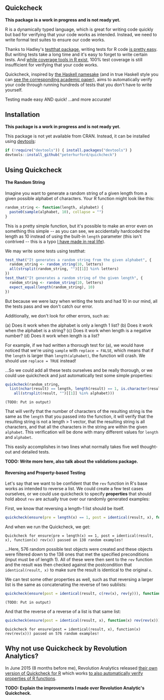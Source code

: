 ## Quickcheck

**This package is a work in progress and is not ready yet.**

R is a dynamically typed language, which is great for writing code quickly but bad for verifying that your code works as intended.  Instead, we need to write formal test suites to ensure our code works.

Thanks to Hadley's [testthat package](https://github.com/hadley/testthat), writing tests for R code [is pretty easy](http://r-pkgs.had.co.nz/).  But writing tests take a long time and it's easy to forget to write certain tests.  And [while coverage tools in R exist](https://github.com/jimhester/covr), 100% test coverage is still insufficient for verifying that your code works.

Quickcheck, inspired by [the Haskell namesake](https://github.com/nick8325/quickcheck) (and in true Haskell style you can [see the corresponding academic paper](http://www.eecs.northwestern.edu/~robby/courses/395-495-2009-fall/quick.pdf)), aims to automatically verify your code through running hundreds of tests that you don't have to write yourself.

Testing made easy AND quick! ...and more accurate!


## Installation

**This package is a work in progress and is not ready yet.**

This package is not yet available from CRAN.  Instead, it can be installed using [devtools](http://www.github.com/hadley/devtools):

```R
if (!require("devtools")) { install.packages("devtools") }
devtools::install_github("peterhurford/quickcheck")
```


## Using Quickcheck

#### The Random String

Imagine you want to generate a random string of a given length from a given possible alphabet of characters.  Your R function might look like this:

```R
random_string <- function(length, alphabet) {
  paste0(sample(alphabet, 10), collapse = "")
}
```

This is a pretty simple function, but it's possible to make an error even on something this simple -- as you can see, we accidentally hardcoded the length as 10 instead of using the built-in `length` parameter (this isn't contrived -- this is a typo [I have made in real life](https://github.com/peterhurford/validations/commit/585af6de4ee25622dfaa665e83106a2398cc946c)).

We may write some tests using testthat:

```R
test_that("It generates a random string from the given alphabet", {
  random_string <- random_string(10, letters)
  all(strsplit(random_string, "")[[1]] %in% letters)
})
test_that("It generates a random string of the given length", {
  random_string <- random_string(10, letters)
  expect_equal(length(random_string), 10)
})
```

But because we were lazy when writing the tests and had 10 in our mind, all the tests pass and we don't catch our error.

Additionally, we don't look for other errors, such as:

(a) Does it work when the alphabet is only a length 1 list?
(b) Does it work when the alphabet is a string?
(c) Does it work when length is a negative number?
(d) Does it work when length is a list?

For example, if we had written a thorough test for (a), we would have noticed that we're using `sample` with `replace = FALSE`, which means that if the `length` is larger than `length(alphabet)`, the function will crash.  We should use `replace = TRUE` instead!

...So we could add all these tests ourselves and be really thorough, or we could use quickcheck and just automatically test some simple properties:

```R
quickcheck(random_string,
  list(nchar(result) == length, length(result) == 1, is.character(result),
    all(strsplit(result, "")[[1]] %in% alphabet)))
```
```
(TODO: Put in output)
```

That will verify that the number of characters of the resulting string is the same as the `length` that you passed into the function, it will verify that the resulting string is not a length > 1 vector, that the resulting string is all characters, and that all the characters in the string are within the given `alphabet`.  This verification will be done with many different values for `length` and `alphabet`.

This easily accomplishes in two lines what normally takes five well thought-out and detailed tests.

**TODO: Write more here, also talk about the validations package.**

#### Reversing and Property-based Testing

Let's say that we want to be confident that the `rev` function in R's base works as intended to reverse a list.  We could create a few test cases ourselves, or we could use quickcheck to specify **properties** that should hold about `rev` are actually true over our randomly generated examples:

First, we know that reversing a length-1 list should be itself.

```R
quickcheck(ensure(pre = length(x) == 1, post = identical(result, x), function(x) rev(x)))
```

And when we run the Quickcheck, we get:

```
Quickcheck for ensure(pre = length(x) == 1, post = identical(result, x), function(x) rev(x)) passed on 138 random examples!
```

...Here, 576 random possible test objects were created and these objects were filtered down to the 138 ones that met the specified preconditions (input must be of length 1). All of these were then sent to the `rev` function and the result was then checked against the postcondition that `identical(result, x)` to make sure the result is identical to the original `x`.

We can test some other properties as well, such as that reversing a larger list is the same as concatenating the reverse of two sublists:

```R
quickcheck(ensure(post = identical(result, c(rev(x), rev(y))), function(x, y) rev(c(x, y))))
```
```
(TODO: Put in output)
```

And that the reverse of a reverse of a list is that same list:

```R
quickcheck(ensure(post = identical(result, x), function(x) rev(rev(x))))
```
```
Quickcheck for ensure(post = identical(result, x), function(x) rev(rev(x))) passed on 576 random examples!
```


## Why not use Quickcheck by Revolution Analytics?

In June 2015 (8 months before me), Revolution Analytics released [their own version of Quickcheck for R](https://github.com/RevolutionAnalytics/quickcheck) which works [to also automatically verify properties of R functions](https://github.com/RevolutionAnalytics/quickcheck/blob/master/docs/tutorial.md).

**TODO: Explain the improvements I made over Revolution Analytic's Quickcheck.**
